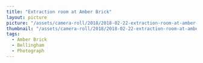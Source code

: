 ```yaml
---
title: "Extraction room at Amber Brick"
layout: picture
picture: "/assets/camera-roll/2018/2018-02-22-extraction-room-at-amber-brick/20180223_051010236_iOS.jpg"
thumbnail: "/assets/camera-roll/2018/2018-02-22-extraction-room-at-amber-brick/20180223_051010236_iOS-thumbnail.jpg"
tags:
  - Amber Brick
  - Bellingham
  - Photograph
---
```

